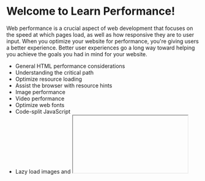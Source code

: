 # Welcome to Learn Performance!
Web performance is a crucial aspect of web development that focuses on the speed at which pages load, as well as how responsive they are to user input. When you optimize your website for performance, you're giving users a better experience. Better user experiences go a long way toward helping you achieve the goals you had in mind for your website.
- General HTML performance considerations
- Understanding the critical path
- Optimize resource loading
- Assist the browser with resource hints
- Image performance
- Video performance
- Optimize web fonts
- Code-split JavaScript
- Lazy load images and <iframe> elements
- Prefetching, prerendering, and service worker precaching
- An overview of web workers
- A concrete web worker use case


## General HTML performance considerations
- Minimize redirects: It means using a url shorter, redirecting from one to another so that it may slow down your website.

- Redirects slow down page load speed because it requires the browser to make an additional HTTP request at the new location to retrieve the resource. There are two types of redirects:
1. Same-origin redirects that occur entirely within your origin. These types of redirects are completely within your control, as the logic for managing them resides entirely on your web server.
2. Cross-origin redirects that are initiated by another origin. These types of redirects are typically out of your control.
- Cache HTML responses
- Measure server response times
- Compression


## Understanding the critical path
The critical rendering path refers to the steps involved until the web page starts rendering in the browser. To render pages, browsers need the HTML document itself as well as all the critical resources necessary for rendering that document.
- In this module, however, we'll look more at what the browser does after it downloads the HTML document in order to render the page.

### Progressive rendering
Progressive rendering is a technique in web development to enhance user experience by displaying parts of a webpage or app as they load, instead of waiting for the entire page to be ready. This approach is particularly useful for improving performance on slower networks or devices, allowing users to interact with content incrementally rather than waiting for a full render.

### The (critical) rendering path
The sequence of steps the browser takes before performing that initial render is known as the critical rendering path.

### The rendering path involves the following steps:
- Constructing the Document Object Model (DOM) from the HTML.
- Constructing the CSS Object Model (CSSOM) from the CSS.
- Applying any JavaScript that alters the DOM or CSSOM.
- Constructing the render tree from the DOM and CSSOM.
- Perform style and layout operations on the page to see what elements fit where.
- Paint the pixels of the elements in memory.
- Composite the pixels if any of them overlap.
- Physically draw all the resulting pixels to screen.

![image](https://github.com/user-attachments/assets/ade1fbc5-cce5-4623-922b-e6751a71545e)

## What resources are on the critical rendering path?
The browser needs to wait for some critical resources to download before it can complete the initial render. These resources include:
- Part of the HTML.
- Render-blocking CSS in the <head> element.
- Render-blocking JavaScript in the <head> element.

A key point is that the browser processes HTML in a streaming fashion. As soon as the browser gets any portion of a page's HTML, the browser starts processing it. The browser can then—and often does—decide to render it well before receiving the rest of a page's HTML.
Importantly, for the initial render, the browser will not typically wait for:
- All of the HTML.
- Fonts.
- Images.
- Non-render-blocking JavaScript outside of the <head> element (for example, <script> elements placed at the end of the HTML).
- Non-render-blocking CSS outside of the <head> element, or CSS with a media attribute value that does not apply to the current viewport.


- The <head> element is key to processing the critical rendering path.
- Optimizing the <head> element's contents is a key aspect of web performance.
```
To understand the critical rendering path for now, though, you only need to know that the <head> element contains metadata about the page and its resources, but no actual content the user can see.
Visible content is contained within the <body> element that follows the <head> element. Before the browser can render any content, it needs both the content to render as well as the metadata about
how to render it.

However, not all resources referenced in the <head> element are strictly necessary for the initial page render, so the browser only waits for those that are. To identify which resources are in the
critical rendering path, you need to understand render-blocking and parser-blocking CSS and JavaScript.
```

## Render-blocking resources
Some resources are deemed so critical that the browser pauses page rendering until it has dealt with them. CSS falls into this category by default.

When a browser sees CSS—whether it's inline CSS in a <style> element, or an externally referenced resource specified by a 'link rel=stylesheet href="..."'
element—the browser avoids rendering any more content until it has completed downloading and processing that CSS.



## media="print"

The print media type in CSS refers to a set of styles specifically designed for printed media, such as when a webpage is printed onto paper. By using @media print in CSS, you can define styles that will only apply when the page is printed, allowing you to adjust the layout, hide elements that are unnecessary on paper (like navigation bars), and optimize font sizes or colors for readability on a physical page.

```
@media print {
    body {
        font-size: 12pt; /* Increase font size for print */
        color: black; /* Set color for best print contrast */
    }
    .navbar, .footer {
        display: none; /* Hide navigation and footer for print */
    }
}

```
This lets you control how the printed version of your webpage looks, making it more reader-friendly and visually clean without unnecessary elements that are useful on-screen but not on paper.








